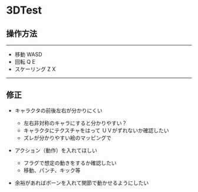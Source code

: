 # 3DTest

## 操作方法  
***
* 移動	WASD
* 回転	Q E
* スケーリング	Z X

***
## 修正

* キャラクタの前後左右が分かりにくい
  * 左右非対称のキャラにすると分かりやすい？   
  * キャラクタにテクスチャをはって ＵＶがずれないか確認したい
  * ズレが分かりやすい絵のマッピングで	
		
* アクション（動作）を入れてほしい
  * フラグで想定の動きをするか確認したい
  * 移動、パンチ、キック等	
		
* 余裕があればボーンを入れて関節で動かせるようにしたい	
